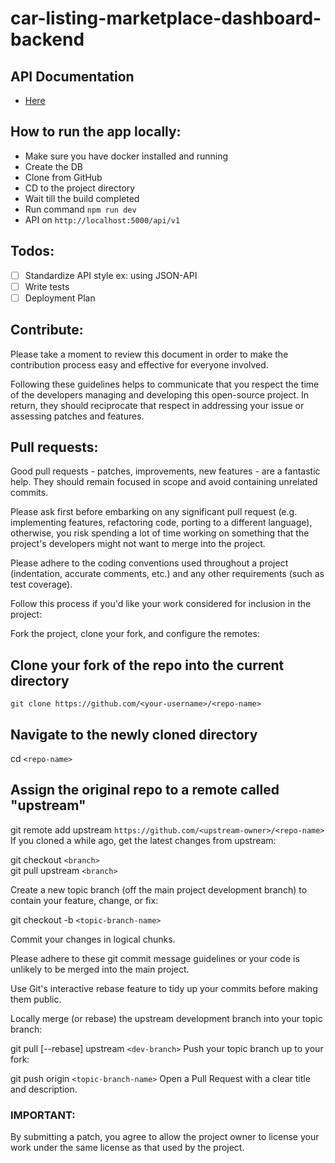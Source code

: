 # car-listing-marketplace-dashboard-backend

## API Documentation

- [Here](https://documenter.getpostman.com/view/3401137/UUxxgU23)

## How to run the app locally:

- Make sure you have docker installed and running
- Create the DB
- Clone from GitHub
- CD to the project directory
- Wait till the build completed
- Run command `npm run dev`
- API on `http://localhost:5000/api/v1`

## Todos:

- [ ] Standardize API style ex: using JSON-API
- [ ] Write tests
- [ ] Deployment Plan

## Contribute:

Please take a moment to review this document in order to make the contribution process easy and effective for everyone involved.

Following these guidelines helps to communicate that you respect the time of the developers managing and developing this open-source project. In return, they should reciprocate that respect in addressing your issue or assessing patches and features.

## Pull requests:

Good pull requests - patches, improvements, new features - are a fantastic help.
They should remain focused in scope and avoid containing unrelated commits.

Please ask first before embarking on any significant pull request
(e.g. implementing features, refactoring code, porting to a different language), otherwise, you risk spending a lot of time working on something that the project's developers might not want to merge into the project.

Please adhere to the coding conventions used throughout a project (indentation, accurate comments, etc.) and any other requirements (such as test coverage).

Follow this process if you'd like your work considered for inclusion in the project:

Fork the project, clone your fork, and configure the remotes:

## Clone your fork of the repo into the current directory

`git clone https://github.com/<your-username>/<repo-name>`

## Navigate to the newly cloned directory

cd `<repo-name>`

## Assign the original repo to a remote called "upstream"

git remote add upstream `https://github.com/<upstream-owner>/<repo-name>`
If you cloned a while ago, get the latest changes from upstream:

git checkout `<branch>` <br>
git pull upstream `<branch>`

Create a new topic branch (off the main project development branch) to contain your feature, change,
or fix:

git checkout -b `<topic-branch-name>`

Commit your changes in logical chunks.

Please adhere to these git commit message guidelines or your code is unlikely to be merged into the main project.

Use Git's interactive rebase feature to tidy up your commits before making them public.

Locally merge (or rebase) the upstream development branch into your topic branch:

git pull [--rebase] upstream `<dev-branch>`
Push your topic branch up to your fork:

git push origin `<topic-branch-name>`
Open a Pull Request with a clear title and description.

### IMPORTANT:

By submitting a patch, you agree to allow the project owner to license your work under the same license as that used by the project.
